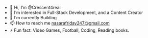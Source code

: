 - 👋 Hi, I’m @Crescent4real
- 👀 I’m interested in Full-Stack Development, and a Content Creator
- 🌱 I’m currently Building
- 📫 How to reach me nasarafriday247@gmail.com
- ⚡ Fun fact: Video Games, Football, Coding, Reading books.
